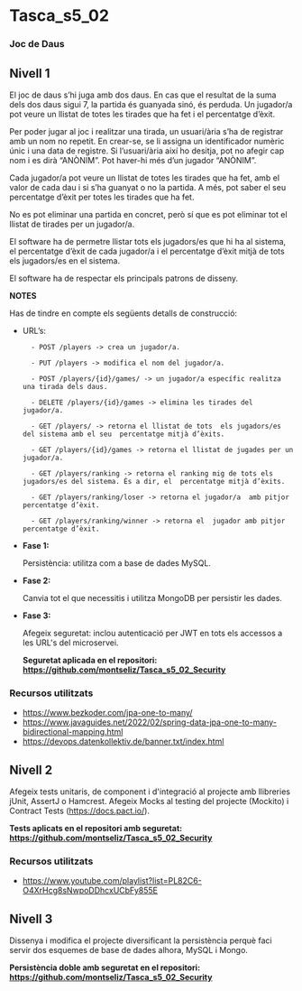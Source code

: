 # Tasca_s5_02
### Joc de Daus

## Nivell 1

El joc de daus s’hi juga amb dos daus. En cas que el resultat de la suma dels dos daus sigui 7, la partida és guanyada sinó, és perduda. Un jugador/a pot  veure un llistat de totes les tirades que ha fet i el percentatge d’èxit.   

Per poder jugar al joc i realitzar una tirada, un usuari/ària  s’ha de registrar amb un nom no repetit. En crear-se, se li assigna un identificador numèric únic i una data de registre. Si l’usuari/ària així ho desitja, pot no afegir cap nom i es  dirà “ANÒNIM”. Pot haver-hi més d’un jugador “ANÒNIM”.  

Cada jugador/a pot veure un llistat de totes les  tirades que ha fet, amb el valor de cada dau i si s’ha  guanyat o no la partida. A més, pot saber el seu percentatge d’èxit per totes les tirades  que ha fet.    

No es pot eliminar una partida en concret, però sí que es pot eliminar tot el llistat de tirades per un jugador/a.  

El software ha de permetre llistar tots els jugadors/es que hi ha al sistema, el percentatge d’èxit de cada jugador/a i el  percentatge d’èxit mitjà de tots els jugadors/es en el sistema.   

El software ha de respectar els principals patrons de  disseny.  

**NOTES**

Has de tindre en compte els  següents detalls de  construcció: 

- URL’s: 

        - POST /players -> crea un jugador/a. 

        - PUT /players -> modifica el nom del jugador/a.

        - POST /players/{id}/games/ -> un jugador/a específic realitza una tirada dels daus.  

        - DELETE /players/{id}/games -> elimina les tirades del jugador/a.

        - GET /players/ -> retorna el llistat de tots  els jugadors/es del sistema amb el seu  percentatge mitjà d’èxits.

        - GET /players/{id}/games -> retorna el llistat de jugades per un jugador/a.  

        - GET /players/ranking -> retorna el ranking mig de tots els jugadors/es del sistema. És a dir, el  percentatge mitjà d’èxits. 

        - GET /players/ranking/loser -> retorna el jugador/a  amb pitjor percentatge d’èxit.  

        - GET /players/ranking/winner -> retorna el  jugador amb pitjor percentatge d’èxit. 


- **Fase 1:**

    Persistència: utilitza com a base de dades MySQL. 

- **Fase 2:**

    Canvia tot el que necessitis i utilitza MongoDB per persistir les dades.

- **Fase 3:**

    Afegeix seguretat: inclou autenticació per JWT en  tots els accessos a les URL's del microservei. 
        
    **Seguretat aplicada en el repositori: https://github.com/montseliz/Tasca_s5_02_Security**

### Recursos utilitzats

- https://www.bezkoder.com/jpa-one-to-many/ 
- https://www.javaguides.net/2022/02/spring-data-jpa-one-to-many-bidirectional-mapping.html
- https://devops.datenkollektiv.de/banner.txt/index.html


## Nivell 2

Afegeix tests unitaris, de component i d'integració al projecte amb llibreries jUnit, AssertJ o Hamcrest.
Afegeix Mocks al testing del projecte (Mockito) i Contract Tests (https://docs.pact.io/).

**Tests aplicats en el repositori amb seguretat: https://github.com/montseliz/Tasca_s5_02_Security**

### Recursos utilitzats

- https://www.youtube.com/playlist?list=PL82C6-O4XrHcg8sNwpoDDhcxUCbFy855E 


## Nivell 3

Dissenya i modifica el projecte diversificant la persistència perquè faci servir dos esquemes de base de dades alhora, MySQL i Mongo.

**Persistència doble amb seguretat en el repositori: https://github.com/montseliz/Tasca_s5_02_Security**

